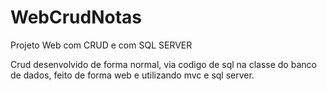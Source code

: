 # WebCrudNotas
Projeto Web com CRUD e com SQL SERVER


Crud desenvolvido de forma normal, via codigo de sql na classe do banco de dados, feito de forma web e utilizando mvc e sql server.
